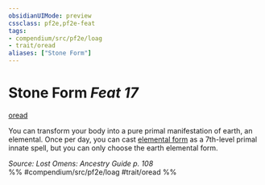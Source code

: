 ```yaml
---
obsidianUIMode: preview
cssclass: pf2e,pf2e-feat
tags:
- compendium/src/pf2e/loag
- trait/oread
aliases: ["Stone Form"]
---
```

# Stone Form  *Feat 17*  
[oread](rules/traits/oread-b2.md "Oread Ancestry & Heritage Trait")  


You can transform your body into a pure primal manifestation of earth, an elemental. Once per day, you can cast [elemental form](compendium/spells/elemental-form.md) as a 7th-level primal innate spell, but you can only choose the earth elemental form.

*Source: Lost Omens: Ancestry Guide p. 108*  
%% #compendium/src/pf2e/loag #trait/oread %%